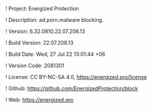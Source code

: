 ! Project: Energized Protection

! Description: ad.porn.malware blocking.

! Version: 6.32.0810.22.07.208.13

! Build Version: 22.07.208.13

! Build Date: Wed, 27 Jul 22 13:01:44 +06

! Version Code: 2081301

! License: CC BY-NC-SA 4.0, https://energized.pro/license

! Github: https://github.com/EnergizedProtection/block

! Web: https://energized.pro
